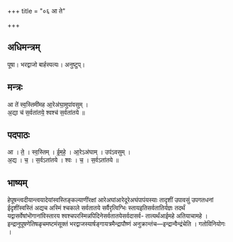 +++
title = "०६ आ ते"

+++
## अधिमन्त्रम्
पूषा। भरद्वाजो बार्हस्पत्यः। अनुष्टुप्।

## मन्त्रः
आ ते॑ स्व॒स्तिमी॑मह आ॒रेअ॑घा॒मुपा॑वसुम् ।  
अ॒द्या च॑ स॒र्वता॑तये॒ श्वश्च॑ स॒र्वता॑तये ॥

## पदपाठः
आ । ते॒ । स्व॒स्तिम् । ई॒म॒हे॒ । आ॒रेऽअ॑घाम् । उप॑ऽवसुम् ।  
अ॒द्य । च॒ । स॒र्वऽता॑तये । श्वः । च॒ । स॒र्वऽता॑तये ॥

## भाष्यम्
हेपूषन्त्वदीयान्त्वयादेयांस्वस्तिङ्कल्याणींरक्षां आरेअघांआरेदूरेअघंपापंयस्याः तादृशीं उपावसुं उपगतधनां ईदृशींस्वस्तिं अद्यच अस्मिं श्चकाले सर्वतातये सर्वैरृत्विग्भिः स्तायइतिसर्वतातिर्यज्ञः तदर्थं यद्वासर्वेषांभॊगानांविस्तारय श्वश्चपरस्मिन्नपिदिनेसर्वतातयेसर्वदासर्व- तात्यर्थंआईमहे अतियाचामहे । इन्द्रानुपूषणेतिषळृचमष्टमंसूक्तं भरद्वाजस्यार्षङ्गायत्रमैन्द्रापौष्णं अनुक्रान्तंच—इन्द्रान्वैन्द्रंचेति । गतोविनियोगः ।